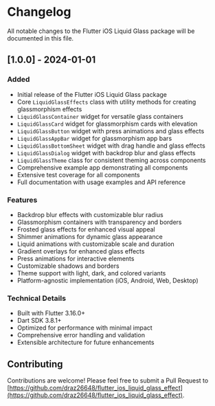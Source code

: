 # Changelog

All notable changes to the Flutter iOS Liquid Glass package will be documented in this file.

## [1.0.0] - 2024-01-01

### Added

- Initial release of the Flutter iOS Liquid Glass package
- Core `LiquidGlassEffects` class with utility methods for creating glassmorphism effects
- `LiquidGlassContainer` widget for versatile glass containers
- `LiquidGlassCard` widget for glassmorphism cards with elevation
- `LiquidGlassButton` widget with press animations and glass effects
- `LiquidGlassAppBar` widget for glassmorphism app bars
- `LiquidGlassBottomSheet` widget with drag handle and glass effects
- `LiquidGlassDialog` widget with backdrop blur and glass effects
- `LiquidGlassTheme` class for consistent theming across components
- Comprehensive example app demonstrating all components
- Extensive test coverage for all components
- Full documentation with usage examples and API reference

### Features

- Backdrop blur effects with customizable blur radius
- Glassmorphism containers with transparency and borders
- Frosted glass effects for enhanced visual appeal
- Shimmer animations for dynamic glass appearance
- Liquid animations with customizable scale and duration
- Gradient overlays for enhanced glass effects
- Press animations for interactive elements
- Customizable shadows and borders
- Theme support with light, dark, and colored variants
- Platform-agnostic implementation (iOS, Android, Web, Desktop)

### Technical Details

- Built with Flutter 3.16.0+
- Dart SDK 3.8.1+
- Optimized for performance with minimal impact
- Comprehensive error handling and validation
- Extensible architecture for future enhancements

## Contributing

Contributions are welcome! Please feel free to submit a Pull Request to [https://github.com/draz26648/flutter_ios_liquid_glass_effect](https://github.com/draz26648/flutter_ios_liquid_glass_effect).

